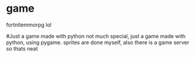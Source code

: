 # game
fortnitemmorpg lol

#Just a game made with python
not much special, just a game made with  python, using pygame.
sprites are done myself, also there is a game server so thats neat
